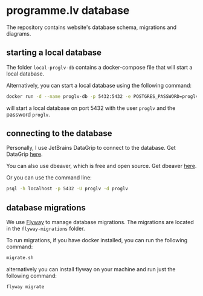 # programme.lv database

The repository contains website's database schema, migrations and diagrams.

## starting a local database

The folder `local-proglv-db` contains a docker-compose file that will start a local database.

Alternatively, you can start a local database using the following command:

```bash
docker run -d --name proglv-db -p 5432:5432 -e POSTGRES_PASSWORD=proglv -e POSTGRES_USER=proglv -e POSTGRES_DB=proglv postgres:12.2
```

will start a local database on port 5432 with the user `proglv` and the password `proglv`.

## connecting to the database

Personally, I use JetBrains DataGrip to connect to the database. Get DataGrip [here](https://www.jetbrains.com/datagrip/).

You can also use dbeaver, which is free and open source. Get dbeaver [here](https://dbeaver.io/).

Or you can use the command line:

```bash
psql -h localhost -p 5432 -U proglv -d proglv
```

## database migrations

We use [Flyway](https://flywaydb.org/) to manage database migrations. The migrations are located in the `flyway-migrations` folder.

To run migrations, if you have docker installed, you can run the following command:

```bash
migrate.sh
```

alternatively you can install flyway on your machine and run just the following command:

```bash
flyway migrate
```